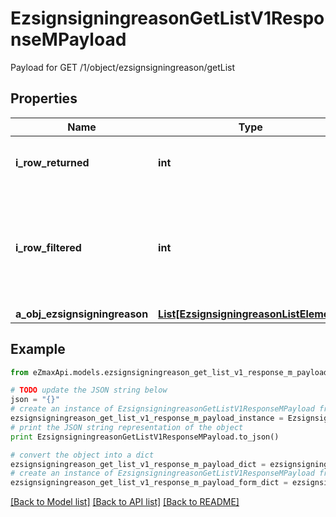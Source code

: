 # EzsignsigningreasonGetListV1ResponseMPayload

Payload for GET /1/object/ezsignsigningreason/getList

## Properties

Name | Type | Description | Notes
------------ | ------------- | ------------- | -------------
**i_row_returned** | **int** | The number of rows returned | 
**i_row_filtered** | **int** | The number of rows matching your filters (if any) or the total number of rows | 
**a_obj_ezsignsigningreason** | [**List[EzsignsigningreasonListElement]**](EzsignsigningreasonListElement.md) |  | 

## Example

```python
from eZmaxApi.models.ezsignsigningreason_get_list_v1_response_m_payload import EzsignsigningreasonGetListV1ResponseMPayload

# TODO update the JSON string below
json = "{}"
# create an instance of EzsignsigningreasonGetListV1ResponseMPayload from a JSON string
ezsignsigningreason_get_list_v1_response_m_payload_instance = EzsignsigningreasonGetListV1ResponseMPayload.from_json(json)
# print the JSON string representation of the object
print EzsignsigningreasonGetListV1ResponseMPayload.to_json()

# convert the object into a dict
ezsignsigningreason_get_list_v1_response_m_payload_dict = ezsignsigningreason_get_list_v1_response_m_payload_instance.to_dict()
# create an instance of EzsignsigningreasonGetListV1ResponseMPayload from a dict
ezsignsigningreason_get_list_v1_response_m_payload_form_dict = ezsignsigningreason_get_list_v1_response_m_payload.from_dict(ezsignsigningreason_get_list_v1_response_m_payload_dict)
```
[[Back to Model list]](../README.md#documentation-for-models) [[Back to API list]](../README.md#documentation-for-api-endpoints) [[Back to README]](../README.md)


